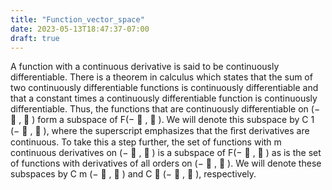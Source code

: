 ```yaml
---
title: "Function_vector_space"
date: 2023-05-13T18:47:37-07:00
draft: true
---
```


A function with a continuous derivative is said to be continuously differentiable. There is a theorem in calculus which states that the sum of two continuously differentiable functions is continuously differentiable and that a constant times a continuously differentiable function is continuously differentiable. Thus, the functions that are continuously differentiable on (−  ,  ) form a subspace of F(−  ,  ). We will denote this subspace by C 1 (−  ,  ), where the superscript emphasizes that the ﬁrst derivatives are continuous. To take this a step further, the set of functions with m continuous derivatives on (−  ,  ) is a subspace of F(−  ,  ) as is the set of functions with derivatives of all orders on (−  ,  ). We will denote these subspaces by C m (−  ,  ) and C  (−  ,  ), respectively.

